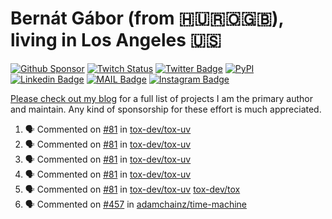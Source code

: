# Bernát Gábor (from 🇭🇺🇷🇴🇬🇧), living in Los Angeles 🇺🇸

[![Github Sponsor](https://img.shields.io/static/v1?label=Sponsor&message=%E2%9D%A4&logo=GitHub&link=https://github.com/sponsors/gaborbernat&style=flat-square)](https://github.com/sponsors/gaborbernat)
[![Twitch Status](https://img.shields.io/twitch/status/gaborbernat?style=flat-square)](https://www.twitch.tv/gaborbernat)
[![Twitter Badge](https://img.shields.io/badge/-@gjbernat-1ca0f1?style=flat-square&labelColor=1ca0f1&logo=twitter&logoColor=white&link=https://twitter.com/gjbernat)](https://twitter.com/gjbernat)
[![PyPI](https://img.shields.io/badge/-gaborbernat-0073b7?style=flat-square&logo=Python&logoColor=white&link=https://pypi.org/user/gaborbernat/)](https://pypi.org/user/gaborbernat/)
[![Linkedin Badge](https://img.shields.io/badge/-gaborbernat-blue?style=flat-square&logo=Linkedin&logoColor=white&link=https://www.linkedin.com/in/gaborbernat/)](https://www.linkedin.com/in/gaborbernat/)
[![MAIL Badge](https://img.shields.io/badge/-gaborjbernat@gmail.com-c14438?style=flat-square&logo=Gmail&logoColor=white&link=mailto:gaborjbernat@gmail.com)](mailto:gaborjbernat@gmail.com)
[![Instagram Badge](https://img.shields.io/badge/-@gabor__bernat-845EC2?style=flat-square&labelColor=white&logo=Instagram&link=https://instagram.com/gabor_bernat/)](https://instagram.com/gabor_bernat)

[Please check out my blog](https://bernat.tech/about/) for a full list of projects I am the primary author and maintain.
Any kind of sponsorship for these effort is much appreciated.

<!--START_SECTION:activity-->

1. 🗣 Commented on [#81](https://github.com/tox-dev/tox-uv/issues/81#issuecomment-2395135010) in [tox-dev/tox-uv](https://github.com/tox-dev/tox-uv)
2. 🗣 Commented on [#81](https://github.com/tox-dev/tox-uv/issues/81#issuecomment-2395134972) in [tox-dev/tox-uv](https://github.com/tox-dev/tox-uv)
3. 🗣 Commented on [#81](https://github.com/tox-dev/tox-uv/issues/81#issuecomment-2395120288) in [tox-dev/tox-uv](https://github.com/tox-dev/tox-uv)
4. 🗣 Commented on [#81](https://github.com/tox-dev/tox-uv/issues/81#issuecomment-2395117317) in [tox-dev/tox-uv](https://github.com/tox-dev/tox-uv)
5. 🗣 Commented on [#81](https://github.com/tox-dev/tox-uv/issues/81#issuecomment-2395116542) in [tox-dev/tox-uv](https://github.com/tox-dev/tox-uv)
   [tox-dev/tox](https://github.com/tox-dev/tox)
5. 🗣 Commented on [#457](https://github.com/adamchainz/time-machine/pull/457#issuecomment-2197730644) in
[adamchainz/time-machine](https://github.com/adamchainz/time-machine)
<!--END_SECTION:activity-->
